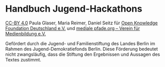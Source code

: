 # Handbuch Jugend-Hackathons
[CC-BY 4.0](https://creativecommons.org/licenses/by/4.0/) Paula Glaser, Maria Reimer, Daniel Seitz für [Open Knowledge Foundation Deutschland e.V.](http://www.okfn.de) und [mediale pfade.org – Verein für Medienbildung e.V.](http://www.mediale-pfade.org) 

Gefördert durch die Jugend- und Familienstiftung des Landes Berlin im Rahmen des Jugend-Demokratiefonds Berlin. Diese Förderung bedeutet nicht zwangsläufig, dass die Stiftung den Ergebnissen und Aussagen des Textes zustimmt.

